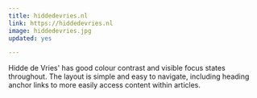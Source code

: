 ```yaml
---
title: hiddedevries.nl
link: https://hiddedevries.nl
image: hiddedevries.jpg
updated: yes

---
```


Hidde de Vries' has good colour contrast and visible focus states throughout. The layout is simple and easy to navigate, including heading anchor links to more easily access content within articles.
